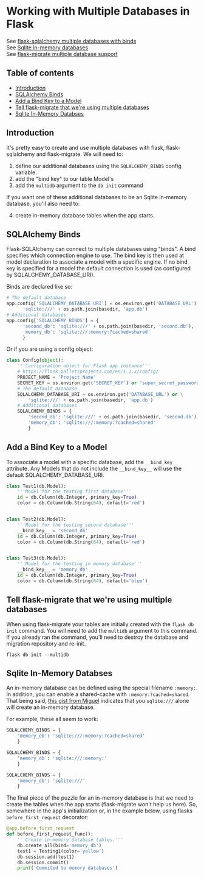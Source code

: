 # Working with Multiple Databases in Flask

See [flask-sqlalchemy multiple databases with binds](https://flask-sqlalchemy.palletsprojects.com/en/2.x/binds/)  
See [Sqlite in-memory databases](https://sqlite.org/inmemorydb.html)  
See [flask-migrate multiple database support](https://flask-migrate.readthedocs.io/en/latest/#multiple-database-support)  


## Table of contents

<!-- toc -->

- [Introduction](#introduction)
- [SQLAlchemy Binds](#sqlalchemy-binds)
- [Add a Bind Key to a Model](#add-a-bind-key-to-a-model)
- [Tell flask-migrate that we're using multiple databases](#tell-flask-migrate-that-were-using-multiple-databases)
- [Sqlite In-Memory Databses](#sqlite-in-memory-databses)

<!-- tocstop -->

## Introduction

It's pretty easy to create and use multiple databases with flask, flask-sqlalchemy and flask-migrate. We will need to:

1. define our additional databases using the `SQLALCHEMY_BINDS` config variable.
2. add the "bind key" to our table Model's
3. add the `multidb` argument to the `db init` command

If you want one of these additional databases to be an Sqlite in-memory database, you'll also need to:

4. create in-memory database tables when the app starts.


## SQLAlchemy Binds

Flask-SQLAlchemy can connect to multiple databases using "binds". A bind specifies which connection engine to use. The bind key is then used at model declaration to associate a model with a specific engine. If no bind key is specified for a model the default connection is used (as configured by SQLALCHEMY_DATABASE_URI).

Binds are declared like so:

```python
# The default database
app.config['SQLALCHEMY_DATABASE_URI'] = os.environ.get('DATABASE_URL') or \
      'sqlite:///' + os.path.join(basedir, 'app.db')
# Additional databases      
app.config['SQLALCHEMY_BINDS'] = {
      'second_db': 'sqlite:///' + os.path.join(basedir, 'second.db'),
      'memory_db': 'sqlite:///:memory:?cached=shared'
      }
```

Or if you are using a config object:

```python
class Config(object):
    '''Configuration object for Flask app instance'''
    # https://flask.palletsprojects.com/en/1.1.x/config/
    PROJECT_NAME = 'Project Name'
    SECRET_KEY = os.environ.get('SECRET_KEY') or 'super_secret_password'
    # The default database
    SQLALCHEMY_DATABASE_URI = os.environ.get('DATABASE_URL') or \
        'sqlite:///' + os.path.join(basedir, 'app.db')
    # Additional databases  
    SQLALCHEMY_BINDS = {
        'second_db': 'sqlite:///' + os.path.join(basedir, 'second.db'),
        'memory_db': 'sqlite:///:memory:?cached=shared'
        }
```

## Add a Bind Key to a Model

To associate a model with a specific database, add the `__bind_key__` attribute. Any Models that do not include the `__bind_key__` will use the default SQLALCHEMY_DATABASE_URI.

```python
class Test1(db.Model):
    '''Model for the testing first database'''
    id = db.Column(db.Integer, primary_key=True)
    color = db.Column(db.String(64), default='red')


class Test2(db.Model):
    '''Model for the testing second database'''
    __bind_key__ = 'second_db'
    id = db.Column(db.Integer, primary_key=True)
    color = db.Column(db.String(64), default='red')


class Test3(db.Model):
    '''Model for the testing in memory database'''
    __bind_key__ = 'memory_db'
    id = db.Column(db.Integer, primary_key=True)
    color = db.Column(db.String(64), default='blue')
```


## Tell flask-migrate that we're using multiple databases

When using flask-migrate your tables are initially created with the `flask db init` command. You will need to add the `multidb` argument to this command. If you already ran the command, you'll need to destroy the database and migration repository and re-init.

```
flask db init --multidb
```


## Sqlite In-Memory Databses

An in-memory database can be defined using the special filename `:memory:`. In addition, you can enable a shared-cache with `:memory:?cached=shared`. That being said, [this gist from Miguel](https://gist.github.com/miguelgrinberg/dbeb1a51231921d5fa8b3de218d0c449) indicates that you `sqlite:///` alone will create an in-memory database.

For example, these all seem to work:

```python
SQLALCHEMY_BINDS = {
    'memory_db': 'sqlite:///:memory:?cached=shared'
    }
```

```python
SQLALCHEMY_BINDS = {
    'memory_db': 'sqlite:///:memory:'
    }
```

```python
SQLALCHEMY_BINDS = {
    'memory_db': 'sqlite:///'
    }
```

The final piece of the puzzle for an in-memory database is that we need to create the tables when the app starts (flask-migrate won't help us here). So, somewhere in the app's initialization or, in the example below, using flasks `before_first_request` decorator:

```python
@app.before_first_request
def before_first_request_func():
    '''Create in-memory database tables.'''
    db.create_all(bind='memory_db')
    test1 = Testing1(color='yellow')
    db.session.add(test1)
    db.session.commit()
    print('Commited to memory databases')
```
